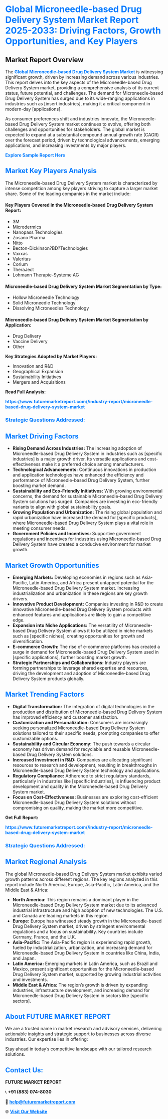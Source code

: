 <h1 style="color: #007BFF;">Global Microneedle-based Drug Delivery System Market Report 2025-2033: Driving Factors, Growth Opportunities, and Key Players</h1>

<section id="overview">
<h2>Market Report Overview</h2>
<p>The <a href="https://www.futuremarketreport.com//industry-report/microneedle-based-drug-delivery-system-market" style="color: #007BFF; text-decoration: none;"><strong>Global Microneedle-based Drug Delivery System Market</strong></a> is witnessing significant growth, driven by increasing demand across various industries. This report delves into the key aspects of the Microneedle-based Drug Delivery System market, providing a comprehensive analysis of its current status, future potential, and challenges. The demand for Microneedle-based Drug Delivery System has surged due to its wide-ranging applications in industries such as [insert industries], making it a critical component in modern-day [applications].</p>
<p>As consumer preferences shift and industries innovate, the Microneedle-based Drug Delivery System market continues to evolve, offering both challenges and opportunities for stakeholders. The global market is expected to expand at a substantial compound annual growth rate (CAGR) over the forecast period, driven by technological advancements, emerging applications, and increasing investments by major players.</p>
</section>

<section id="overview">
<p><a href="https://www.futuremarketreport.com//request-sample/reportId=79784" style="color: #007BFF; text-decoration: none;"><strong>Explore Sample Report Here</strong></a></p>
</section>

<section id="key-players">
<h2 style="color: #007BFF;">Market Key Players Analysis</h2>
<p>The Microneedle-based Drug Delivery System market is characterized by intense competition among key players striving to capture a larger market share. Some of the leading companies in the market include:</p>
<h4>Key Players Covered in the Microneedle-based Drug Delivery System Report:</h4>
<ul><li>3M</li><li>Microdermics</li><li>Nanopass Technologies</li><li>Zosano Pharma</li><li>Nitto</li><li>Becton-Dickinson?BD?Technologies</li><li>Vaxxas</li><li>Valeritas</li><li>Corium</li><li>TheraJect</li><li>Lohmann Therapie-Systeme AG</li></ul>
<h4>Microneedle-based Drug Delivery System Market Segmentation by Type:</h4>
<ul><li>Hollow Microneedle Technology</li><li>Solid Microneedle Technology</li><li>Dissolving Microneedles Technology</li></ul>

<h4>Microneedle-based Drug Delivery System Market Segmentation by Application:</h4>
<ul><li>Drug Delivery</li><li>Vaccine Delivery</li><li>Other</li></ul>
<p><strong>Key Strategies Adopted by Market Players:</strong></p>
<ul>
<li>Innovation and R&D</li>
<li>Geographical Expansion</li>
<li>Sustainability Initiatives</li>
<li>Mergers and Acquisitions</li>
</ul>
</section>

<section>
<p><strong>Read Full Analysis: </strong></p><a href="https://www.futuremarketreport.com//industry-report/microneedle-based-drug-delivery-system-market" style="color: #007BFF; text-decoration: none;"><strong>https://www.futuremarketreport.com//industry-report/microneedle-based-drug-delivery-system-market</strong></a>
<h3 style="color: #007BFF;">Strategic Questions Addressed:</h3>
</section>

<section id="driving-factors">
<h2 style="color: #007BFF;">Market Driving Factors</h2>
<ul>
<li><strong>Rising Demand Across Industries:</strong> The increasing adoption of Microneedle-based Drug Delivery System in industries such as [specific industries] is a major growth driver. Its versatile applications and cost-effectiveness make it a preferred choice among manufacturers.</li>
<li><strong>Technological Advancements:</strong> Continuous innovations in production and application technologies have enhanced the efficiency and performance of Microneedle-based Drug Delivery System, further boosting market demand.</li>
<li><strong>Sustainability and Eco-Friendly Initiatives:</strong> With growing environmental concerns, the demand for sustainable Microneedle-based Drug Delivery System solutions has surged. Companies are investing in eco-friendly variants to align with global sustainability goals.</li>
<li><strong>Growing Population and Urbanization:</strong> The rising global population and rapid urbanization have increased the demand for [specific products], where Microneedle-based Drug Delivery System plays a vital role in meeting consumer needs.</li>
<li><strong>Government Policies and Incentives:</strong> Supportive government regulations and incentives for industries using Microneedle-based Drug Delivery System have created a conducive environment for market growth.</li>
</ul>
</section>

<section id="growth-opportunities">
<h2 style="color: #007BFF;">Market Growth Opportunities</h2>
<ul>
<li><strong>Emerging Markets:</strong> Developing economies in regions such as Asia-Pacific, Latin America, and Africa present untapped potential for the Microneedle-based Drug Delivery System market. Increasing industrialization and urbanization in these regions are key growth drivers.</li>
<li><strong>Innovative Product Development:</strong> Companies investing in R&D to create innovative Microneedle-based Drug Delivery System products with enhanced features and applications are likely to gain a competitive edge.</li>
<li><strong>Expansion into Niche Applications:</strong> The versatility of Microneedle-based Drug Delivery System allows it to be utilized in niche markets such as [specific niches], creating opportunities for growth and diversification.</li>
<li><strong>E-commerce Growth:</strong> The rise of e-commerce platforms has created a surge in demand for Microneedle-based Drug Delivery System used in [specific applications], further boosting market growth.</li>
<li><strong>Strategic Partnerships and Collaborations:</strong> Industry players are forming partnerships to leverage shared expertise and resources, driving the development and adoption of Microneedle-based Drug Delivery System products globally.</li>
</ul>
</section>

<section id="trending-factors">
<h2 style="color: #007BFF;">Market Trending Factors</h2>
<ul>
<li><strong>Digital Transformation:</strong> The integration of digital technologies in the production and distribution of Microneedle-based Drug Delivery System has improved efficiency and customer satisfaction.</li>
<li><strong>Customization and Personalization:</strong> Consumers are increasingly seeking personalized Microneedle-based Drug Delivery System solutions tailored to their specific needs, prompting companies to offer customizable options.</li>
<li><strong>Sustainability and Circular Economy:</strong> The push towards a circular economy has driven demand for recyclable and reusable Microneedle-based Drug Delivery System solutions.</li>
<li><strong>Increased Investment in R&D:</strong> Companies are allocating significant resources to research and development, resulting in breakthroughs in Microneedle-based Drug Delivery System technology and applications.</li>
<li><strong>Regulatory Compliance:</strong> Adherence to strict regulatory standards, particularly in industries like [specific industries], is influencing product development and quality in the Microneedle-based Drug Delivery System market.</li>
<li><strong>Focus on Cost-Effectiveness:</strong> Businesses are exploring cost-efficient Microneedle-based Drug Delivery System solutions without compromising on quality, making the market more competitive.</li>
</ul>
</section>

<section>
<p><strong>Get Full Report: </strong></p><a href="https://www.futuremarketreport.com//industry-report/microneedle-based-drug-delivery-system-market" style="color: #007BFF; text-decoration: none;"><strong>https://www.futuremarketreport.com//industry-report/microneedle-based-drug-delivery-system-market</strong></a>
<h3 style="color: #007BFF;">Strategic Questions Addressed:</h3>
</section>


<section id="regional-analysis">
<h2 style="color: #007BFF;">Market Regional Analysis</h2>
<p>The global Microneedle-based Drug Delivery System market exhibits varied growth patterns across different regions. The key regions analyzed in this report include North America, Europe, Asia-Pacific, Latin America, and the Middle East & Africa:</p>
<ul>
<li><strong>North America:</strong> This region remains a dominant player in the Microneedle-based Drug Delivery System market due to its advanced industrial infrastructure and high adoption of new technologies. The U.S. and Canada are leading markets in this region.</li>
<li><strong>Europe:</strong> Europe has witnessed steady growth in the Microneedle-based Drug Delivery System market, driven by stringent environmental regulations and a focus on sustainability. Key countries include Germany, France, and the U.K.</li>
<li><strong>Asia-Pacific:</strong> The Asia-Pacific region is experiencing rapid growth, fueled by industrialization, urbanization, and increasing demand for Microneedle-based Drug Delivery System in countries like China, India, and Japan.</li>
<li><strong>Latin America:</strong> Emerging markets in Latin America, such as Brazil and Mexico, present significant opportunities for the Microneedle-based Drug Delivery System market, supported by growing industrial activities and investments.</li>
<li><strong>Middle East & Africa:</strong> The region’s growth is driven by expanding industries, infrastructure development, and increasing demand for Microneedle-based Drug Delivery System in sectors like [specific sectors].</li>
</ul>
</section>

<footer>
<h2 style="color: #007BFF;">About FUTURE MARKET REPORT</h2>
<p>We are a trusted name in market research and advisory services, delivering actionable insights and strategic support to businesses across diverse industries. Our expertise lies in offering:</p>

<p>Stay ahead in today’s competitive landscape with our tailored research solutions.</p>

<h2 style="color: #007BFF;">Contact Us:</h2>
<p><strong>FUTURE MARKET REPORT</strong></p>
<p>📞 <strong>+91 (883) 074-8030</strong></p>
<p>📧 <strong><a href="mailto:help@futuremarketreport.com" style="color: #007BFF;">help@futuremarketreport.com</a></strong></p>
<p>🌐 <strong><a href="https://www.futuremarketreport.com/" style="color: #007BFF;">Visit Our Website</a></strong></p>
</footer>